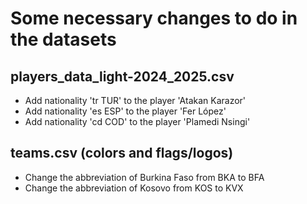 # Some necessary changes to do in the datasets

## players_data_light-2024_2025.csv
- Add nationality 'tr TUR' to the player 'Atakan Karazor'
- Add nationality 'es ESP' to the player 'Fer López'
- Add nationality 'cd COD' to the player 'Plamedi Nsingi'


## teams.csv (colors and flags/logos)
- Change the abbreviation of Burkina Faso from BKA to BFA
- Change the abbreviation of Kosovo from KOS to KVX